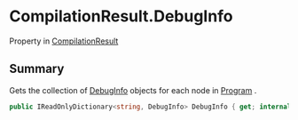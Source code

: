 # CompilationResult.DebugInfo

Property in [CompilationResult](api/csharp/yarn.compiler.compilationresult.md)

## Summary


Gets the collection of  <a href="yarn.compiler.compilationresult.debuginfo.md">DebugInfo</a>  objects for each node
in  <a href="yarn.compiler.compilationresult.program.md">Program</a> .


```csharp
public IReadOnlyDictionary<string, DebugInfo> DebugInfo { get; internal set; }
```

